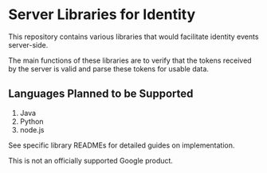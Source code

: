 # Server Libraries for Identity

This repository contains various libraries that would facilitate identity events
server-side.

The main functions of these libraries are to verify that the tokens received by
the server is valid and parse these tokens for usable data.

## Languages Planned to be Supported

1. Java
1. Python
1. node.js

See specific library READMEs for detailed guides on implementation.

This is not an officially supported Google product.
